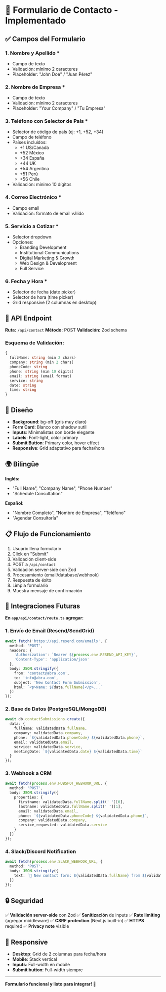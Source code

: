 # 📝 Formulario de Contacto - Implementado

## ✅ Campos del Formulario

### 1. Nombre y Apellido *
- Campo de texto
- Validación: mínimo 2 caracteres
- Placeholder: "John Doe" / "Juan Pérez"

### 2. Nombre de Empresa *
- Campo de texto
- Validación: mínimo 2 caracteres
- Placeholder: "Your Company" / "Tu Empresa"

### 3. Teléfono con Selector de País *
- Selector de código de país (ej: +1, +52, +34)
- Campo de teléfono
- Países incluidos:
  - +1 US/Canada
  - +52 México
  - +34 España
  - +44 UK
  - +54 Argentina
  - +51 Perú
  - +56 Chile
- Validación: mínimo 10 dígitos

### 4. Correo Electrónico *
- Campo email
- Validación: formato de email válido

### 5. Servicio a Cotizar *
- Selector dropdown
- Opciones:
  - Branding Development
  - Institutional Communications
  - Digital Marketing & Growth
  - Web Design & Development
  - Full Service

### 6. Fecha y Hora *
- Selector de fecha (date picker)
- Selector de hora (time picker)
- Grid responsive (2 columnas en desktop)

## 🔧 API Endpoint

**Ruta:** `/api/contact`
**Método:** POST
**Validación:** Zod schema

### Esquema de Validación:
```typescript
{
  fullName: string (min 2 chars)
  company: string (min 2 chars)
  phoneCode: string
  phone: string (min 10 digits)
  email: string (email format)
  service: string
  date: string
  time: string
}
```

## 🎨 Diseño

- **Background**: bg-off (gris muy claro)
- **Form Card**: Blanco con shadow sutil
- **Inputs**: Minimalistas con borde elegante
- **Labels**: Font-light, color primary
- **Submit Button**: Primary color, hover effect
- **Responsive**: Grid adaptativo para fecha/hora

## 🌍 Bilingüe

**Inglés:**
- "Full Name", "Company Name", "Phone Number"
- "Schedule Consultation"

**Español:**
- "Nombre Completo", "Nombre de Empresa", "Teléfono"
- "Agendar Consultoría"

## 📋 Flujo de Funcionamiento

1. Usuario llena formulario
2. Click en "Submit"
3. Validación client-side
4. POST a `/api/contact`
5. Validación server-side con Zod
6. Procesamiento (email/database/webhook)
7. Respuesta de éxito
8. Limpia formulario
9. Muestra mensaje de confirmación

## 🔌 Integraciones Futuras

**En `app/api/contact/route.ts` agregar:**

### 1. Envío de Email (Resend/SendGrid)
```typescript
await fetch('https://api.resend.com/emails', {
  method: 'POST',
  headers: {
    'Authorization': `Bearer ${process.env.RESEND_API_KEY}`,
    'Content-Type': 'application/json'
  },
  body: JSON.stringify({
    from: 'contact@abra.com',
    to: 'info@abra.com',
    subject: 'New Contact Form Submission',
    html: `<p>Name: ${data.fullName}</p>...`
  })
});
```

### 2. Base de Datos (PostgreSQL/MongoDB)
```typescript
await db.contactSubmissions.create({
  data: {
    fullName: validatedData.fullName,
    company: validatedData.company,
    phone: `${validatedData.phoneCode} ${validatedData.phone}`,
    email: validatedData.email,
    service: validatedData.service,
    meetingDate: `${validatedData.date} ${validatedData.time}`
  }
});
```

### 3. Webhook a CRM
```typescript
await fetch(process.env.HUBSPOT_WEBHOOK_URL, {
  method: 'POST',
  body: JSON.stringify({
    properties: {
      firstname: validatedData.fullName.split(' ')[0],
      lastname: validatedData.fullName.split(' ')[1],
      email: validatedData.email,
      phone: `${validatedData.phoneCode} ${validatedData.phone}`,
      company: validatedData.company,
      service_requested: validatedData.service
    }
  })
});
```

### 4. Slack/Discord Notification
```typescript
await fetch(process.env.SLACK_WEBHOOK_URL, {
  method: 'POST',
  body: JSON.stringify({
    text: `🎉 New contact form: ${validatedData.fullName} from ${validatedData.company}`
  })
});
```

## 🔒 Seguridad

✅ **Validación server-side** con Zod
✅ **Sanitización** de inputs
✅ **Rate limiting** (agregar middleware)
✅ **CSRF protection** (Next.js built-in)
✅ **HTTPS** required
✅ **Privacy note** visible

## 📱 Responsive

- **Desktop**: Grid de 2 columnas para fecha/hora
- **Mobile**: Stack vertical
- **Inputs**: Full-width en mobile
- **Submit button**: Full-width siempre

---

**Formulario funcional y listo para integrar! 📝**

